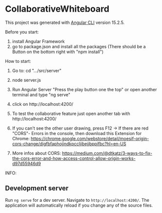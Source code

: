 # CollaborativeWhiteboard

This project was generated with [Angular CLI](https://github.com/angular/angular-cli) version 15.2.5.

Before you start:
1. install Angular Framework
2. go to package.json and install all the packages (There should be a Button on the bottom right with "npm install")

How to start:

1. Go to: cd ".../src/server"
2. node server.js
3. Run Angular Server "Press the play button one the top" or open another terminal and type "ng serve"
4. click on http://localhost:4200/
5. To test the collaborative feature just open another tab with http://localhost:4200/

6. If you can't see the other user drawing, press F12 -> If there are red "CORS"- Errors in the console, then download this Extension for Chrome: https://chrome.google.com/webstore/detail/moesif-origin-cors-change/digfbfaphojjndkpccljibejjbppifbc?hl=en-US
7. More infos about CORS: https://medium.com/@dtkatz/3-ways-to-fix-the-cors-error-and-how-access-control-allow-origin-works-d97d55946d9

INFO:
## Development server

Run `ng serve` for a dev server. Navigate to `http://localhost:4200/`. The application will automatically reload if you change any of the source files.
